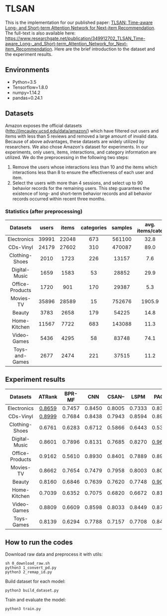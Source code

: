 # TLSAN
This is the implementation for our published paper: [TLSAN: Time-aware Long- and Short-term Attention Network for Next-item Recommendation](https://www.sciencedirect.com/science/article/abs/pii/S0925231221002605). The full-text is also available here: https://www.researchgate.net/publication/349912702_TLSAN_Time-aware_Long-_and_Short-term_Attention_Network_for_Next-item_Recommendation. Here are the brief introduction to the dataset and the experiment results. 

## Environments
- Python=3.5
- Tensorflow=1.8.0
- numpy=1.14.2
- pandas=0.24.1

## Datasets
Amazon exposes the official datasets (http://jmcauley.ucsd.edu/data/amazon/) which have filtered out users and items with less than 5 reviews and removed a large amount of invalid data. Because of above advantages, these datasets are widely utilized by researchers. We also chose Amazon's dataset for experiments. In our experiments, only users, items, interactions, and category information are utilized. We do the preprocessing in the following two steps:
1. Remove the users whose interactions less than 10 and the items which interactions less than 8 to ensure the effectiveness of each user and item.
2. Select the users with more than 4 sessions, and select up to 90 behavior records for the remaining users. This step guarantees the existence of long- and short-term behavior records and all behavior records occurred within recent three months.

### Statistics (after preprocessing)
Datasets | users | items | categories | samples | avg.<br>items/cate | avg.<br>behaviors/item | avg.<br>behaviors/user
:-: | :-: | :-: | :-: | :-: | :-: | :-: | :-:
Electronics | 39991 | 22048 | 673 | 561100 | 32.8 | 25.4 | 14.0
CDs-Vinyl | 24179 | 27602 | 310 | 470087 | 89.0 | 17.0 | 19.4
Clothing-Shoes | 2010 | 1723 | 226 | 13157 | 7.6 | 7.6 | 6.5
Digital-Music | 1659 | 1583 | 53 | 28852 | 29.9 | 18.2 | 17.4
Office-Products | 1720 | 901 | 170 | 29387 | 5.3 | 32.6 | 17.0
Movies-TV | 35896 | 28589 | 15 | 752676 | 1905.9 | 20.9 | 26.3
Beauty | 3783 | 2658 | 179 | 54225 | 14.8 | 20.4 | 14.3
Home-Kitchen | 11567 | 7722 | 683 | 143088 | 11.3 | 12.3 | 18.5
Video-Games | 5436 | 4295 | 58 | 83748 | 74.1 | 19.5 | 15.4
Toys-and-Games | 2677 | 2474 | 221 | 37515 | 11.2 | 15.2 | 14.0

## Experiment results
Datasets | ATRank | BPR-MF | CNN | CSAN– | LSPM | PACA | Bi-LSTM | SHAN | TLSAN
:-: | :-: | :-: | :-: | :-: | :-: | :-: | :-: | :-: | :-:
Electronics | <u>0.8659 | 0.7457 | 0.8450 | 0.8005 | 0.7333 | 0.8322 | 0.8495 | 0.7542 | **0.9230**
CDs-Vinyl | <u>0.8999 | 0.7684 | 0.8438 | 0.7943 | 0.8594 | 0.8919 | 0.8969 | 0.7138 | **0.9651**
Clothing-Shoes | 0.6761 | 0.6283 | 0.6712 | 0.5866 | 0.6443 | 0.5313 | 0.7004 | <u>0.7284 | **0.9363**
Digital-Music | 0.8601 | 0.7896 | 0.8131 | 0.7685 | 0.8270 | <u>0.9638 | 0.8468 | 0.7794 | **0.9753**
Office-Products | 0.9162 | 0.5610 | 0.8930 | 0.8401 | 0.7889 | 0.8994 | 0.8628 | <u>0.9576 | **0.9773**
Movies-TV | 0.8662 | 0.7654 | 0.7479 | 0.7958 | 0.8003 | 0.8055 | <u>0.8743 | 0.7771 | **0.8986**
Beauty | 0.8160 | 0.6846 | 0.7639 | 0.7620 | 0.7748 | <u>0.9016 | 0.8231 | 0.8953 | **0.9368**
Home-Kitchen | 0.7039 | 0.6352 | 0.7075 | 0.6820 | 0.6672 | 0.8165 | 0.7373 | <u>0.8230 | **0.8950**
Video-Games | 0.8809 | 0.6609 | 0.8598 | 0.8033 | 0.8449 | 0.8763 | 0.8598 | <u>0.9216 | **0.9459**
Toys-Games | 0.8139 | 0.6294 | 0.7788 | 0.7157 | 0.7708 | 0.8495 | 0.8012 | <u>0.8797 | **0.9309**

## How to run the codes
Download raw data and preprocess it with utils:
```
sh 0_download_raw.sh
python3 1_convert_pd.py
python3 2_remap_id.py
```
Build dataset for each model:
```
python3 build_dataset.py
```
Train and evaluate the model:
```
python3 train.py
```
